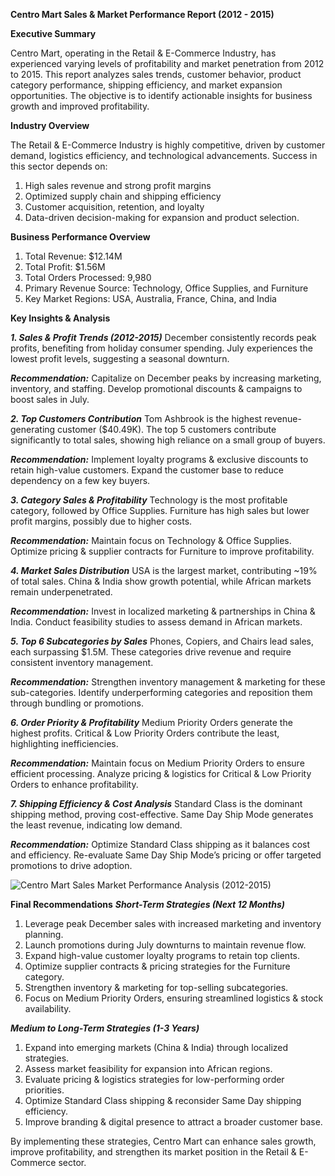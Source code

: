 **Centro Mart Sales & Market Performance Report (2012 - 2015)**

**Executive Summary**

Centro Mart, operating in the Retail & E-Commerce Industry, has experienced varying levels of profitability and market penetration from 2012 to 2015. This report analyzes sales trends, customer behavior, product category performance, shipping efficiency, and market expansion opportunities. The objective is to identify actionable insights for business growth and improved profitability.

**Industry Overview**

The Retail & E-Commerce Industry is highly competitive, driven by customer demand, logistics efficiency, and technological advancements. Success in this sector depends on:
1. High sales revenue and strong profit margins
2. Optimized supply chain and shipping efficiency
3. Customer acquisition, retention, and loyalty
4. Data-driven decision-making for expansion and product selection.

**Business Performance Overview**
1. Total Revenue: $12.14M
2. Total Profit: $1.56M
3. Total Orders Processed: 9,980
4. Primary Revenue Source: Technology, Office Supplies, and Furniture
5. Key Market Regions: USA, Australia, France, China, and India

**Key Insights & Analysis**

**_1. Sales & Profit Trends (2012-2015)_**
December consistently records peak profits, benefiting from holiday consumer spending.
July experiences the lowest profit levels, suggesting a seasonal downturn.

**_Recommendation:_**
Capitalize on December peaks by increasing marketing, inventory, and staffing.
Develop promotional discounts & campaigns to boost sales in July.

**_2. Top Customers Contribution_**
Tom Ashbrook is the highest revenue-generating customer ($40.49K).
The top 5 customers contribute significantly to total sales, showing high reliance on a small group of buyers.

**_Recommendation:_**
Implement loyalty programs & exclusive discounts to retain high-value customers.
Expand the customer base to reduce dependency on a few key buyers.

**_3. Category Sales & Profitability_**
Technology is the most profitable category, followed by Office Supplies.
Furniture has high sales but lower profit margins, possibly due to higher costs.

**_Recommendation:_**
Maintain focus on Technology & Office Supplies.
Optimize pricing & supplier contracts for Furniture to improve profitability.

**_4. Market Sales Distribution_**
USA is the largest market, contributing ~19% of total sales.
China & India show growth potential, while African markets remain underpenetrated.

**_Recommendation:_**
Invest in localized marketing & partnerships in China & India.
Conduct feasibility studies to assess demand in African markets.

**_5. Top 6 Subcategories by Sales_**
Phones, Copiers, and Chairs lead sales, each surpassing $1.5M.
These categories drive revenue and require consistent inventory management.

**_Recommendation:_**
Strengthen inventory management & marketing for these sub-categories.
Identify underperforming categories and reposition them through bundling or promotions.

**_6. Order Priority & Profitability_**
Medium Priority Orders generate the highest profits.
Critical & Low Priority Orders contribute the least, highlighting inefficiencies.

**_Recommendation:_**
Maintain focus on Medium Priority Orders to ensure efficient processing.
Analyze pricing & logistics for Critical & Low Priority Orders to enhance profitability.

**_7. Shipping Efficiency & Cost Analysis_**
Standard Class is the dominant shipping method, proving cost-effective.
Same Day Ship Mode generates the least revenue, indicating low demand.

**_Recommendation:_**
Optimize Standard Class shipping as it balances cost and efficiency.
Re-evaluate Same Day Ship Mode’s pricing or offer targeted promotions to drive adoption.

![Centro Mart Sales   Market Performance Analysis (2012-2015)](https://github.com/user-attachments/assets/b8b571f2-9c4f-4ae2-86bb-c6b75bbdfbde)


**Final Recommendations**
_**Short-Term Strategies (Next 12 Months)**_
1. Leverage peak December sales with increased marketing and inventory planning.
2. Launch promotions during July downturns to maintain revenue flow.
3. Expand high-value customer loyalty programs to retain top clients.
4. Optimize supplier contracts & pricing strategies for the Furniture category.
5. Strengthen inventory & marketing for top-selling subcategories.
6. Focus on Medium Priority Orders, ensuring streamlined logistics & stock availability.

_**Medium to Long-Term Strategies (1-3 Years)**_
1. Expand into emerging markets (China & India) through localized strategies.
2. Assess market feasibility for expansion into African regions.
3. Evaluate pricing & logistics strategies for low-performing order priorities.
4. Optimize Standard Class shipping & reconsider Same Day shipping efficiency.
5. Improve branding & digital presence to attract a broader customer base.

By implementing these strategies, Centro Mart can enhance sales growth, improve profitability, and strengthen its market position in the Retail & E-Commerce sector.

